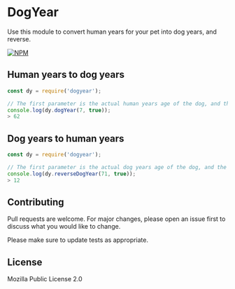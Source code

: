 # DogYear

Use this module to convert human years for your pet into dog years, and reverse.

[![NPM](https://nodei.co/npm/dogyear.png)](https://nodei.co/npm/dogyear/)

## Human years to dog years

```javascript
const dy = require('dogyear');

// The first parameter is the actual human years age of the dog, and the second is if you want to round the age or not.
console.log(dy.dogYear(7, true));
> 62
```

## Dog years to human years

```javascript
const dy = require('dogyear');

// The first parameter is the actual dog years age of the dog, and the second is if you want to round the age or not.
console.log(dy.reverseDogYear(71, true));
> 12
```

## Contributing

Pull requests are welcome. For major changes, please open an issue first
to discuss what you would like to change.

Please make sure to update tests as appropriate.

## License

Mozilla Public License 2.0
